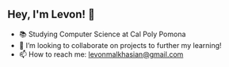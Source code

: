 ## Hey, I'm Levon! 👋

<!--
**levmalkhasian/levmalkhasian** is a ✨ _special_ ✨ repository because its `README.md` (this file) appears on your GitHub profile.
-->
- 📚 Studying Computer Science at Cal Poly Pomona
- 👯 I’m looking to collaborate on projects to further my learning!
- 📫 How to reach me: levonmalkhasian@gmail.com

